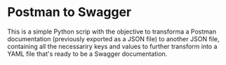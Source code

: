 # Postman to Swagger

This is a simple Python scrip with the objective to transforma a Postman
documentation (previously exported as a JSON file) to another JSON file,
containing all the necessariry keys and values to further transform into a YAML
file that's ready to be a Swagger documentation.
